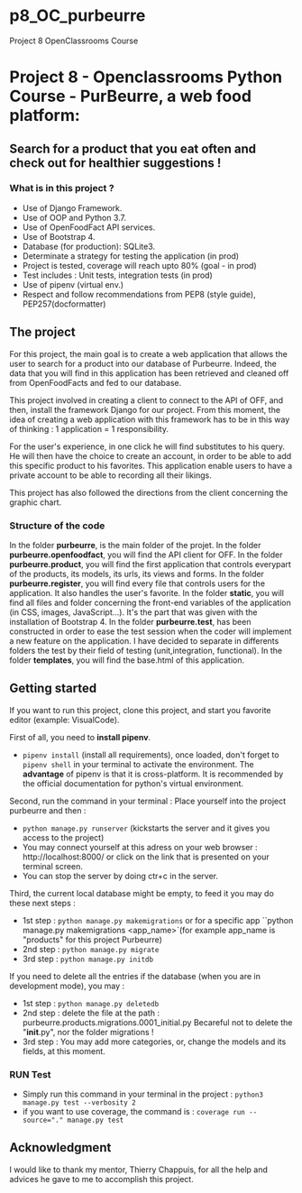 # p8_OC_purbeurre
Project 8 OpenClassrooms Course
# Project 8 - Openclassrooms Python Course - PurBeurre, a web food platform:

## Search for a product that you eat often and check out for healthier suggestions !

### What is in this project ?
- Use of Django Framework.
- Use of OOP and Python 3.7.
- Use of OpenFoodFact API services.
- Use of Bootstrap 4.
- Database (for production): SQLite3.
- Determinate a strategy for testing the application (in prod)
- Project is tested, coverage will reach upto 80% (goal - in prod)
- Test includes : Unit tests, integration tests (in prod)
- Use of pipenv (virtual env.)
- Respect and follow recommendations from PEP8 (style guide),
 PEP257(docformatter)

## The project
For this project, the main goal is to create a web application that allows
the user to search for a product into our database of Purbeurre.
Indeed, the data that you will find in this application has been 
retrieved and cleaned off from OpenFoodFacts and fed to our database.

This project involved in creating a client to connect to the API of OFF,
and then, install the framework Django for our project. From this moment, the 
idea of creating a web application with this framework has to be in this way of
thinking : 1 application = 1 responsibility.

For the user's experience, in one click he will find substitutes to 
his query. He will then have the choice to create an account, in order to 
be able to add this specific product to his favorites. This application
enable users to have a private account to be able to recording all their
likings.

This project has also followed the directions from the client concerning
the graphic chart.

### Structure of the code
In the folder **purbeurre**, is the main folder of the projet.
In the folder **purbeurre.openfoodfact**, you will find the API client for OFF.
In the folder **purbeurre.product**, you will find the first application that controls everypart of the products, its models, its urls, its views and forms.
In the folder **purbeurre.register**, you will find every file that controls users for the application. It also handles the user's favorite.
In the folder **static**, you will find all files and folder concerning
the front-end variables of the application (in CSS, images, JavaScript...).
It's the part that was given with the installation of Bootstrap 4.
In the folder **purbeurre.test**, has been constructed in order to ease the test session when the coder will implement a new feature on the application. I have decided to separate in differents folders the test by their field of testing (unit,integration, functional).
In the folder **templates**, you will find the base.html of this application.


##  Getting started

If you want to run this project, clone this project, and start you favorite editor (example: VisualCode).

First of all, you need to **install pipenv**.
* `pipenv install` (install all requirements), once loaded, don't
forget to `pipenv shell` in your terminal to activate  the environment.
The **advantage** of pipenv is that it is cross-platform. It is 
recommended by the official documentation for python's virtual
environment.

Second, run the command in your terminal :
Place yourself into  the project purbeurre and then :
* `python manage.py runserver` (kickstarts the server and it gives you access to the project)
* You may connect yourself at this adress on your web browser : http://localhost:8000/ or click on
the link that is presented on your terminal screen.
* You can stop the server by doing ctr+c in the server.

Third, the current local database might be empty, to feed it you may do these next steps :
* 1st step : `python manage.py makemigrations` or for a specific app ``python manage.py makemigrations <app_name>`(for example app_name is "products" for this project Purbeurre)
* 2nd step : `python manage.py migrate`
* 3rd step : `python manage.py initdb`

If you need to delete all the entries if the database (when you are in development mode), you may :
* 1st step : `python manage.py deletedb`
* 2nd step : delete the file at the path : purbeurre.products.migrations.0001_initial.py
Becareful not to delete the "____init____.py", nor the folder migrations ! 
* 3rd step : You may add more categories, or, change the models and its fields, at this moment.

### RUN Test
* Simply run this command in your terminal in the project : `python3 manage.py test --verbosity 2`
* if you want to use coverage, the command is : `coverage run --source="." manage.py test`

## Acknowledgment
I would like to thank my mentor, Thierry Chappuis, for all the help
and advices he gave to me to accomplish this project.